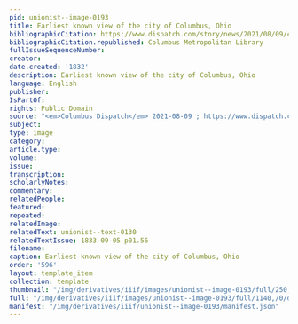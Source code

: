 ```yaml
---
pid: unionist--image-0193
title: Earliest known view of the city of Columbus, Ohio
bibliographicCitation: https://www.dispatch.com/story/news/2021/08/09/columbus-grew-major-transportation-routes-arrived-1830-s/5457101001/
bibliographicCitation.republished: Columbus Metropolitan Library
fullIssueSequenceNumber: 
creator: 
date.created: '1832'
description: Earliest known view of the city of Columbus, Ohio
language: English
publisher: 
IsPartOf: 
rights: Public Domain
source: "<em>Columbus Dispatch</em> 2021-08-09 ; https://www.dispatch.com/story/news/2021/08/09/columbus-grew-major-transportation-routes-arrived-1830-s/5457101001/"
subject: 
type: image
category: 
article.type: 
volume: 
issue: 
transcription: 
scholarlyNotes: 
commentary: 
relatedPeople: 
featured: 
repeated: 
relatedImage: 
relatedText: unionist--text-0130
relatedTextIssue: 1833-09-05 p01.56
filename: 
caption: Earliest known view of the city of Columbus, Ohio
order: '596'
layout: template_item
collection: template
thumbnail: "/img/derivatives/iiif/images/unionist--image-0193/full/250,/0/default.jpg"
full: "/img/derivatives/iiif/images/unionist--image-0193/full/1140,/0/default.jpg"
manifest: "/img/derivatives/iiif/unionist--image-0193/manifest.json"
---
```

